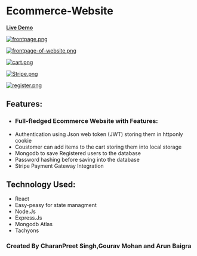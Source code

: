 # Ecommerce-Website
**[Live Demo](https://ecommerce-charanpreet.netlify.app/)**<br>

[![frontpage.png](https://i.postimg.cc/nLn02Hg4/frontpage.png)](https://postimg.cc/hX3LPqSv)

[![frontpage-of-website.png](https://i.postimg.cc/gjnDGSrQ/frontpage-of-website.png)](https://postimg.cc/MfJRDY7m)

[![cart.png](https://i.postimg.cc/L6mLS40f/cart.png)](https://postimg.cc/G9SHJRRh)

[![Stripe.png](https://i.postimg.cc/CKLTJvMd/Stripe.png)](https://postimg.cc/3k6cxFvH)

[![register.png](https://i.postimg.cc/3xgsvBFz/register.png)](https://postimg.cc/21S9pnJx)

## Features:
* ### Full-fledged Ecommerce Website with Features:
* Authentication using Json web token (JWT) storing them in httponly cookie 
* Coustomer can add items to the cart storing them into local storage 
* Mongodb to save Registered users to the database
* Password hashing before saving into the database
* Stripe Payment Gateway Integration

## Technology Used: 
* React 
* Easy-peasy for state managment
* Node.Js
* Express.Js
* Mongodb Atlas
* Tachyons

### Created By CharanPreet Singh,Gourav Mohan and Arun Baigra
